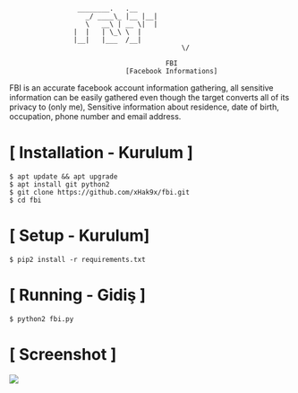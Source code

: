 ```
				 ________.   .__ 
			       _/ ____\_ |__ |__|
			       \   __\ | __ \|  |
				|  |   | \_\ \  |
				|__|   |___  /__|
                                           \/    
                                       
                                       FBI
                             [Facebook Informations]
```
FBI is an accurate facebook account information gathering, all sensitive information can be easily gathered even though the target converts all of its privacy to (only me), Sensitive information about residence, date of birth, occupation, phone number and email address.



# [ Installation  - Kurulum ]
```
$ apt update && apt upgrade
$ apt install git python2
$ git clone https://github.com/xHak9x/fbi.git
$ cd fbi
```

# [ Setup - Kurulum]
```
$ pip2 install -r requirements.txt
```
# [ Running - Gidiş ]
```
$ python2 fbi.py
```
# [ Screenshot ]
<a href="https://hizliresim.com/P1E3Xb"><img src="https://i.hizliresim.com/P1E3Xb.jpg"></a>


